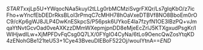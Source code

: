 $START$xxjLp5U+YWqocNAa5kuyI2tLLg0rbMCMziSvgrFXQr/Ls7glqKbO/z7icFho+wYncfEbDEDrRksBLoI3rPmqC7cMHH78hOaVxeDTBVf8NO8BboEm0rOC9/cKp6gWJ8JLP4DwKnESkpcS/P56psk6UYkoE4la7fzyfN1OE3lBzPQ+vJmqaYtNvtGcvOad0veAXKzzDMmWXepmjpnDD8eMjeEcZrlJ5KTXgxudPsgKr/IWIHjwdILw+XjMPFDvFqCsg0Q7LX/0FYgIO4CyNa/6tLo9OencQwZosYtqKD4zENohGBe121teU53+1Cye43BveuDIEBoF522Oj/wouIYtnA==$END$